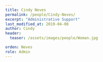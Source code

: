 ```yaml
---
title: Cindy Neves
permalink: /people/Cindy-Neves/
excerpt: "Administrative Support"
last_modified_at: 2019-04-08
author: Cindy
header:
  teaser: /assets/images/people/Woman.jpg

orden: Neves
role: Admin
---
```


